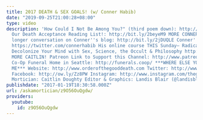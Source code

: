```yaml
---
title: 2017 DEATH & SEX GOALS! (w/ Conner Habib)
date: "2019-09-25T21:00:28+08:00"
type: video
description: 'How Could I Not Be Among You?" (third poem down): http://bit.ly/2jBLZKb
  Our Death Acceptance Reading List!: http://bit.ly/2beyeM9 MORE CONNER HABIB! The
  longer conversation on Conner''s blog: http://bit.ly/2jDUQLE Conner''s Twitter:
  https://twitter.com/connerhabib His online course THIS Sunday– Radical Undoing:
  Decolonize Your Mind with Sex, Science, the Occult & Philosophy http://bit.ly/2jQyCDK
  MORE CAITLIN! Patreon Link to Support this Channel: http://www.patreon.com/thegooddeath
  Co-Op Funeral Home in Seattle: http://funerals.coop/ ***WHERE ELSE YOU CAN FIND
  ME*** Website: http://www.orderofthegooddeath.com Twitter: http://www.twitter.com/thegooddeath
  Facebook: http://ow.ly/Zz8PW Instagram: http://www.instagram.com/thegooddeath ***CREDITS***
  Mortician: Caitlin Doughty Editor & Graphics: Landis Blair (@landisblair'
publishdate: "2017-01-19T18:30:58.000Z"
url: /askamortician/z9O56OuQgdw/
providers:
  youtube:
    id: z9O56OuQgdw
---
```

